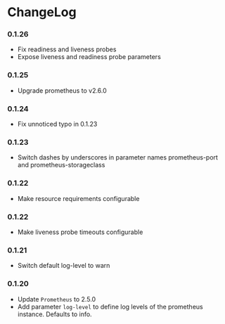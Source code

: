 # ChangeLog

### 0.1.26
- Fix readiness and liveness probes
- Expose liveness and readiness probe parameters

### 0.1.25
- Upgrade prometheus to v2.6.0

### 0.1.24
- Fix unnoticed typo in 0.1.23

### 0.1.23
- Switch dashes by underscores in parameter names prometheus-port and prometheus-storageclass 

### 0.1.22
- Make resource requirements configurable

### 0.1.22
- Make liveness probe timeouts configurable

### 0.1.21
- Switch default log-level to warn

### 0.1.20
- Update `Prometheus` to 2.5.0
- Add parameter `log-level` to define log levels of the prometheus instance. Defaults to info.
